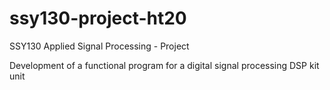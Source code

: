 # ssy130-project-ht20
SSY130 Applied Signal Processing - Project

Development of a functional program for a digital signal processing DSP kit unit
